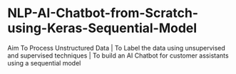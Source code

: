 # NLP-AI-Chatbot-from-Scratch-using-Keras-Sequential-Model
Aim  To Process Unstructured Data | To Label the data using unsupervised and supervised techniques  | To build an AI Chatbot for customer assistants using a sequential model
